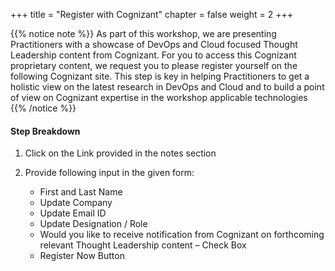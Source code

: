 +++
title = "Register with Cognizant"
chapter = false
weight = 2
+++


{{% notice note %}}
As part of this workshop, we are presenting Practitioners with a showcase of DevOps and Cloud focused Thought Leadership content from Cognizant. For you to access this Cognizant proprietary content, we request you to please register yourself on the following Cognizant site.
This step is key in helping Practitioners to get a holistic view on the latest research in DevOps and Cloud and to build a point of view on Cognizant expertise in the workshop applicable technologies
{{% /notice %}}

#### Step Breakdown

1.	Click on the Link provided in the notes section

2. Provide following input in the given form:
    - First and Last Name 
    - Update Company
    - Update Email ID 
    - Update Designation / Role
    - Would you like to receive notification from Cognizant on forthcoming relevant Thought Leadership content – Check Box
    - Register Now Button 

